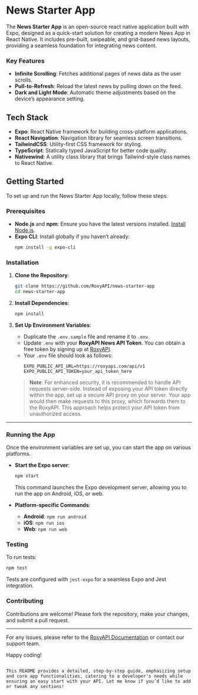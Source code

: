 # News Starter App

The **News Starter App** is an open-source react native application built with Expo, designed as a quick-start solution for creating a modern News App in React Native. It includes pre-built, swipeable, and grid-based news layouts, providing a seamless foundation for integrating news content.

### Key Features

- **Infinite Scrolling**: Fetches additional pages of news data as the user scrolls.
- **Pull-to-Refresh**: Reload the latest news by pulling down on the feed.
- **Dark and Light Mode**: Automatic theme adjustments based on the device’s appearance setting.

## Tech Stack

- **Expo**: React Native framework for building cross-platform applications.
- **React Navigation**: Navigation library for seamless screen transitions.
- **TailwindCSS**: Utility-first CSS framework for styling.
- **TypeScript**: Statically typed JavaScript for better code quality.
- **Nativewind**: A utility class library that brings Tailwind-style class names to React Native.

## Getting Started

To set up and run the News Starter App locally, follow these steps.

### Prerequisites

- **Node.js** and **npm**: Ensure you have the latest versions installed. [Install Node.js](https://nodejs.org/).
- **Expo CLI**: Install globally if you haven’t already:
  ```bash
  npm install -g expo-cli
  ```

### Installation

1. **Clone the Repository**:

   ```bash
   git clone https://github.com/RoxyAPI/news-starter-app
   cd news-starter-app
   ```

2. **Install Dependencies**:

   ```bash
   npm install
   ```

3. **Set Up Environment Variables**:

   - Duplicate the `.env.sample` file and rename it to `.env`.
   - Update `.env` with your **RoxyAPI News API Token**. You can obtain a free token by signing up at [RoxyAPI](https://roxyapi.com).
   - Your `.env` file should look as follows:
     ```plaintext
     EXPO_PUBLIC_API_URL=https://roxyapi.com/api/v1
     EXPO_PUBLIC_API_TOKEN=your_api_token_here
     ```

   > **Note**: For enhanced security, it is recommended to handle API requests server-side. Instead of exposing your API token directly within the app, set up a secure API proxy on your server. Your app would then make requests to this proxy, which forwards them to the RoxyAPI. This approach helps protect your API token from unauthorized access.

---

### Running the App

Once the environment variables are set up, you can start the app on various platforms.

- **Start the Expo server**:

  ```bash
  npm start
  ```

  This command launches the Expo development server, allowing you to run the app on Android, iOS, or web.

- **Platform-specific Commands**:
  - **Android**: `npm run android`
  - **iOS**: `npm run ios`
  - **Web**: `npm run web`

### Testing

To run tests:

```bash
npm test
```

Tests are configured with `jest-expo` for a seamless Expo and Jest integration.

### Contributing

Contributions are welcome! Please fork the repository, make your changes, and submit a pull request.

---

For any issues, please refer to the [RoxyAPI Documentation](https://roxyapi.com/docs) or contact our support team.

Happy coding!

```

This README provides a detailed, step-by-step guide, emphasizing setup and core app functionalities, catering to a developer's needs while ensuring an easy start with your API. Let me know if you’d like to add or tweak any sections!
```

